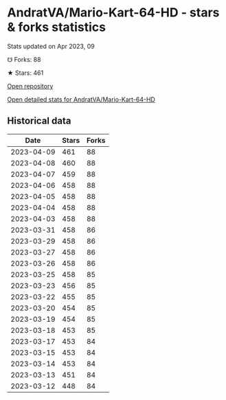 # AndratVA/Mario-Kart-64-HD - stars & forks statistics

Stats updated on Apr 2023, 09

☋ Forks: 88

★ Stars: 461

[Open repository](https://github.com/AndratVA/Mario-Kart-64-HD)

[Open detailed stats for AndratVA/Mario-Kart-64-HD](https://reviewgithub.com/rep/AndratVA/Mario-Kart-64-HD)

## Historical data
| Date | Stars | Forks |
|------|-------|-------|
| 2023-04-09 | 461 | 88 | 
| 2023-04-08 | 460 | 88 | 
| 2023-04-07 | 459 | 88 | 
| 2023-04-06 | 458 | 88 | 
| 2023-04-05 | 458 | 88 | 
| 2023-04-04 | 458 | 88 | 
| 2023-04-03 | 458 | 88 | 
| 2023-03-31 | 458 | 86 | 
| 2023-03-29 | 458 | 86 | 
| 2023-03-27 | 458 | 86 | 
| 2023-03-26 | 458 | 86 | 
| 2023-03-25 | 458 | 85 | 
| 2023-03-23 | 456 | 85 | 
| 2023-03-22 | 455 | 85 | 
| 2023-03-20 | 454 | 85 | 
| 2023-03-19 | 454 | 85 | 
| 2023-03-18 | 453 | 85 | 
| 2023-03-17 | 453 | 84 | 
| 2023-03-15 | 453 | 84 | 
| 2023-03-14 | 453 | 84 | 
| 2023-03-13 | 451 | 84 | 
| 2023-03-12 | 448 | 84 | 

